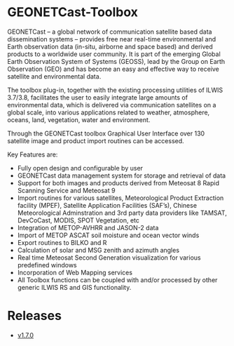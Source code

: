 # GEONETCast-Toolbox

GEONETCast – a global network of communication satellite based data dissemination systems – provides free near real-time environmental and Earth observation data (in-situ, airborne and space based) and derived products to a worldwide user community. It is part of the emerging Global Earth Observation System of Systems (GEOSS), lead by the Group on Earth Observation (GEO) and has become an easy and effective way to receive satellite and environmental data.

The toolbox plug-in, together with the existing processing utilities of ILWIS 3.7/3.8, facilitates the user to easily integrate large amounts of environmental data, which is delivered via communication satellites on a global scale, into various applications related to weather, atmosphere, oceans, land, vegetation, water and environment.

Through the GEONETCast toolbox Graphical User Interface over 130 satellite image and product import routines can be accessed.

Key Features are:
- Fully open design and configurable by user
- GEONETCast data management system for storage and retrieval of data
- Support for both images and products derived from Meteosat 8 Rapid Scanning Service and Meteosat 9
- Import routines for various satellites, Meteorological Product Extraction facility (MPEF), Satellite Application Facilities (SAF’s), Chinese Meteorological Adminstration and 3rd party data providers like TAMSAT, DevCoCast, MODIS, SPOT Vegetation, etc
- Integration of METOP-AVHRR and JASON-2 data
- Import of METOP ASCAT soil moisture and ocean vector winds
- Export routines to BILKO and R
- Calculation of solar and MSG zenith and azimuth angles
- Real time Meteosat Second Generation visualization for various predefined windows
- Incorporation of Web Mapping services
- All Toolbox functions can be coupled with and/or processed by other generic ILWIS RS and GIS functionality.


# Releases

- [v1.7.0](https://github.com/52North/GEONETCast-Toolbox/releases/tag/v1.7.0)
